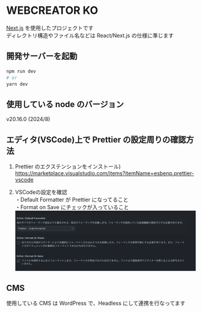 # WEBCREATOR KO

[Next.js](https://nextjs.org/) を使用したプロジェクトです<br />
ディレクトリ構造やファイル名などは React/Next.js の仕様に準じます

## 開発サーバーを起動

```bash
npm run dev
# or
yarn dev
```

## 使用している node のバージョン

v20.16.0 (2024/8)

## エディタ(VSCode)上で Prettier の設定周りの確認方法

1. Prettier のエクステンションをインストール)<br />
   https://marketplace.visualstudio.com/items?itemName=esbenp.prettier-vscode

2. VSCodeの設定を確認<br />
   ・Default Formatter が Prettier になってること<br />
   ・Format on Save にチェックが入っていること
   ![VSCodeのPrettier設定画像](./docs/images/prettier_vscode.png)

## CMS
使用している CMS は WordPress で、Headless にして連携を行なってます
